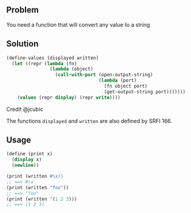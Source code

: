 ## Problem
You need a function that will convert any value to a string

## Solution
```scheme
(define-values (displayed written)
  (let ((repr (lambda (fn)
                (lambda (object)
                  (call-with-port (open-output-string)
                                  (lambda (port)
                                    (fn object port)
                                    (get-output-string port)))))))
    (values (repr display) (repr write))))
```
Credit @jcubic

The functions `displayed` and `written` are also defined by SRFI 166.

## Usage
```scheme
(define (print x)
  (display x)
  (newline))

(print (written #\x))
;; ==> #\x
(print (written "foo"))
;; ==> "foo"
(print (written '(1 2 3)))
;; ==> (1 2 3)
```